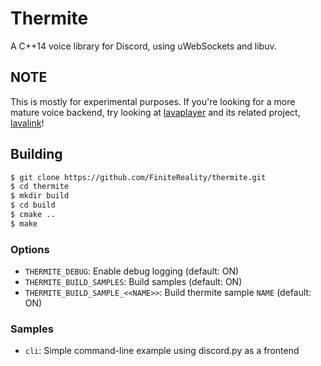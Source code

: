 # Thermite #

A C++14 voice library for Discord, using uWebSockets and libuv.

## NOTE ##

This is mostly for experimental purposes. If you're looking for a more mature
voice backend, try looking at [lavaplayer] and its related project, [lavalink]!

## Building ##

```sh
$ git clone https://github.com/FiniteReality/thermite.git
$ cd thermite
$ mkdir build
$ cd build
$ cmake ..
$ make
```

### Options ###

- `THERMITE_DEBUG`: Enable debug logging (default: ON)
- `THERMITE_BUILD_SAMPLES`: Build samples (default: ON)
- `THERMITE_BUILD_SAMPLE_<<NAME>>`: Build thermite sample `NAME` (default: ON)

### Samples ###

- `cli`: Simple command-line example using discord.py as a frontend

[lavaplayer]: https://github.com/sedmelluq/lavaplayer
[lavalink]: https://github.com/Frederikam/Lavalink
